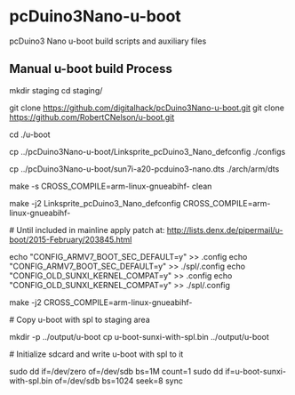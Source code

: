 # pcDuino3Nano-u-boot
pcDuino3 Nano u-boot build scripts and auxiliary files

Manual u-boot build Process
---------------------------
mkdir staging
cd staging/

git clone https://github.com/digitalhack/pcDuino3Nano-u-boot.git
git clone https://github.com/RobertCNelson/u-boot.git

cd ./u-boot

cp ../pcDuino3Nano-u-boot/Linksprite_pcDuino3_Nano_defconfig ./configs

cp ../pcDuino3Nano-u-boot/sun7i-a20-pcduino3-nano.dts ./arch/arm/dts

make -s CROSS_COMPILE=arm-linux-gnueabihf- clean

make -j2 Linksprite_pcDuino3_Nano_defconfig CROSS_COMPILE=arm-linux-gnueabihf-

\# Until included in mainline apply patch at: http://lists.denx.de/pipermail/u-boot/2015-February/203845.html

echo "CONFIG_ARMV7_BOOT_SEC_DEFAULT=y" >> .config
echo "CONFIG_ARMV7_BOOT_SEC_DEFAULT=y" >> ./spl/.config
echo "CONFIG_OLD_SUNXI_KERNEL_COMPAT=y" >> .config
echo "CONFIG_OLD_SUNXI_KERNEL_COMPAT=y" >> ./spl/.config

make -j2 CROSS_COMPILE=arm-linux-gnueabihf-

\# Copy u-boot with spl to staging area

mkdir -p ../output/u-boot
cp u-boot-sunxi-with-spl.bin ../output/u-boot

\# Initialize sdcard and write u-boot with spl to it

sudo dd if=/dev/zero of=/dev/sdb bs=1M count=1
sudo dd if=u-boot-sunxi-with-spl.bin of=/dev/sdb bs=1024 seek=8
sync
